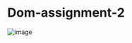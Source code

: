 # Dom-assignment-2
![image](https://user-images.githubusercontent.com/104209441/182597576-3d010b77-140f-414c-ad9a-7659b2b3dcf0.png)
